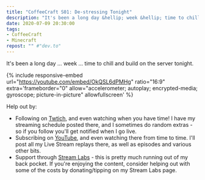 ```yaml
---
title: "CoffeeCraft S01: De-stressing Tonight"
description: "It's been a long day &hellip; week &hellip; time to chill and build on the server tonight."
date: 2020-07-09 20:30:00
tags:
- CoffeeCraft
- Minecraft
repost: "" #"dev.to"
---
```


It's been a long day &hellip; week &hellip; time to chill and build on the server tonight.
<!--more-->

{% include responsive-embed url="https://youtube.com/embed/OkQSL6dPMHg" ratio="16:9" extra='frameborder="0" allow="accelerometer; autoplay; encrypted-media; gyroscope; picture-in-picture" allowfullscreen' %}

Help out by:
 * Following on [Twtich](https://twitch.tv/AnonJr_Live), and even watching when you have time! I have my streaming schedule posted there, and I sometimes do random extras - so if you follow you'll get notified when I go live.
 * Subscribing on [YouTube](http://www.youtube.com/channel/UCXafqhKHbkSUIrq0LAuu0tw), and even watching there from time to time. I'll post all my Live Stream replays there, as well as episodes and various other bits.
 * Support through [Stream Labs](https://streamlabs.com/anonjr_live) - this is pretty much running out of my back pocket. If you're enjoying the content, consider helping out with some of the costs by donating/tipping on my Stream Labs page.